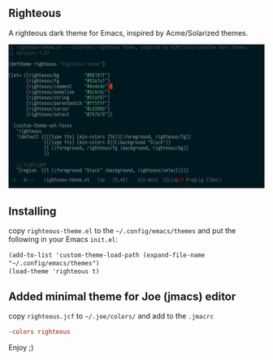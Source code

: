 ## Righteous
A righteous dark theme for Emacs, inspired by Acme/Solarized themes.

![Screenshot](./screenshot.jpg)

## Installing

copy `righteous-theme.el` to the `~/.config/emacs/themes` and put the following in your Emacs `init.el`:

```elisp
(add-to-list 'custom-theme-load-path (expand-file-name "~/.config/emacs/themes")
(load-theme 'righteous t)
```

## Added minimal theme for Joe (jmacs) editor

copy `righteous.jcf` to `~/.joe/colors/` and add to the `.jmacrc`

```ini
-colors righteous
```

Enjoy ;)
